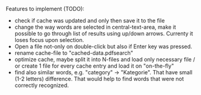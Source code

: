 Features to implement (TODO):
- check if cache was updated and only then save it to the file
- change the way words are selected in central-text-area, make it possible to go through list of results using up/down arrows. Currenty it loses focus upon selection.
- Open a file not-only on double-click but also if Enter key was pressed.
- rename cache-file to "cached-data.pdfsearch"
- optimize cache, maybe split it into N-files and load only necessary file / or create 1 file for every cache entry and load it on "on-the-fly" 
- find also similar words, e.g. "category" -> "Kategorie". That have small (1-2 letters) difference. That would help to find words that were not correctly recognized.